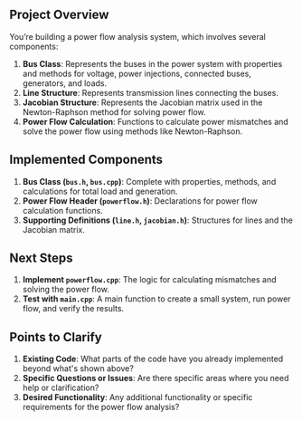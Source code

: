 ## Project Overview

You’re building a power flow analysis system, which involves several components:
1. **Bus Class**: Represents the buses in the power system with properties and methods for voltage, power injections, connected buses, generators, and loads.
2. **Line Structure**: Represents transmission lines connecting the buses.
3. **Jacobian Structure**: Represents the Jacobian matrix used in the Newton-Raphson method for solving power flow.
4. **Power Flow Calculation**: Functions to calculate power mismatches and solve the power flow using methods like Newton-Raphson.

## Implemented Components

1. **Bus Class (`bus.h`, `bus.cpp`)**: Complete with properties, methods, and calculations for total load and generation.
2. **Power Flow Header (`powerflow.h`)**: Declarations for power flow calculation functions.
3. **Supporting Definitions (`line.h`, `jacobian.h`)**: Structures for lines and the Jacobian matrix.

## Next Steps

1. **Implement `powerflow.cpp`**: The logic for calculating mismatches and solving the power flow.
2. **Test with `main.cpp`**: A main function to create a small system, run power flow, and verify the results.

## Points to Clarify

1. **Existing Code**: What parts of the code have you already implemented beyond what's shown above?
2. **Specific Questions or Issues**: Are there specific areas where you need help or clarification?
3. **Desired Functionality**: Any additional functionality or specific requirements for the power flow analysis?
